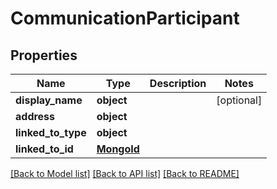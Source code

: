 # CommunicationParticipant

## Properties
Name | Type | Description | Notes
------------ | ------------- | ------------- | -------------
**display_name** | **object** |  | [optional] 
**address** | **object** |  | 
**linked_to_type** | **object** |  | 
**linked_to_id** | [**MongoId**](MongoId.md) |  | 

[[Back to Model list]](../README.md#documentation-for-models) [[Back to API list]](../README.md#documentation-for-api-endpoints) [[Back to README]](../README.md)

